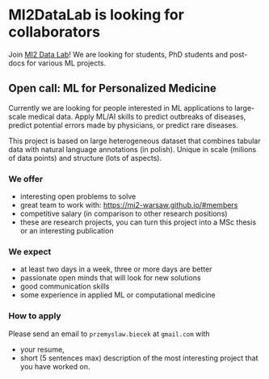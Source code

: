 # MI2DataLab is looking for collaborators

Join [MI2 Data Lab](https://mi2-warsaw.github.io/)! We are looking for students, PhD students and post-docs for various ML projects.

## Open call: ML for Personalized Medicine

Currently we are looking for people interested in ML applications to large-scale medical data. 
Apply ML/AI skills to predict outbreaks of diseases, predict potential errors made by physicians, or predict rare diseases.

This project is based on large heterogeneous dataset that combines tabular data with natural language annotations (in polish). Unique in scale (milions of data points) and structure (lots of aspects).

### We offer

- interesting open problems to solve
- great team to work with: https://mi2-warsaw.github.io/#members
- competitive salary (in comparison to other research positions)
- these are research projects, you can turn this project into a MSc thesis or an interesting publication

### We expect

- at least two days in a week, three or more days are better
- passionate open minds that will look for new solutions
- good communication skills
- some experience in applied ML or computational medicine

### How to apply

Please send an email to `przemyslaw.biecek` at `gmail.com` with

- your resume, 
- short (5 sentences max) description of the most interesting project that you have worked on.
